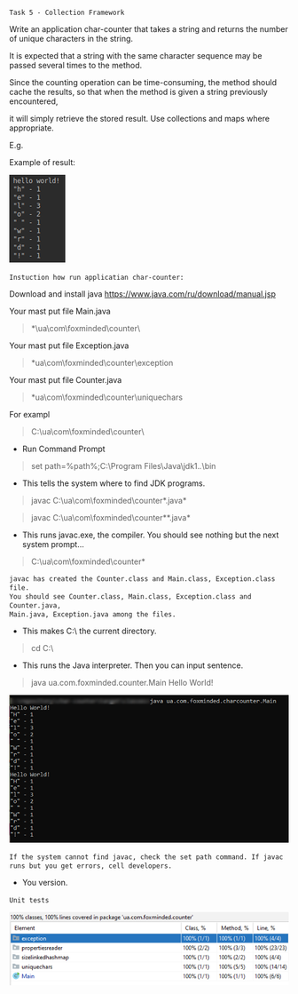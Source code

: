 `Task 5 - Collection Framework`

Write an application char-counter that takes a string and returns the number of unique characters in the string.

It is expected that a string with the same character sequence may be passed several times to the method.

Since the counting operation can be time-consuming, the method should cache the results, so that when the method is given a string previously encountered,

it will simply retrieve the stored result. Use collections and maps where appropriate.

E.g.

Example of result:

![alt text](docs/Task_5.png "Task 5 - Collection Framework")

`Instuction how run applicatian char-counter:`

Download and install java  https://www.java.com/ru/download/manual.jsp

Your mast put file Main.java
>*\ua\com\foxminded\counter\

Your mast put file Exception.java
>*ua\com\foxminded\counter\exception

Your mast put file Counter.java
>*ua\com\foxminded\counter\uniquechars


For exampl 

>C:\ua\com\foxminded\counter\

* Run Command Prompt

 >set path=%path%;C:\Program Files\Java\jdk1.*.*\bin

* This tells the system where to find JDK programs.

 >javac C:\ua\com\foxminded\counter\*.java*
 
 >javac C:\ua\com\foxminded\counter\*\*.java*

* This runs javac.exe, the compiler. You should see nothing but the next system prompt...

 >C:\ua\com\foxminded\counter\*
```
javac has created the Counter.class and Main.class, Exception.class file. 
You should see Counter.class, Main.class, Exception.class and Counter.java, 
Main.java, Exception.java among the files.
```

* This makes C:\ the current directory.

 >cd C:\

* This runs the Java interpreter. Then you can input sentence.

>java ua.com.foxminded.counter.Main 
Hello World!

![alt text](docs/Work_charcounter.png "As application works")
```
If the system cannot find javac, check the set path command. If javac runs but you get errors, cell developers.
```
* You version.


`Unit tests`
 
 ![alt text](docs/Task_5_Test_Code_Coverage.png "Task 5 - Coverage unit tests")